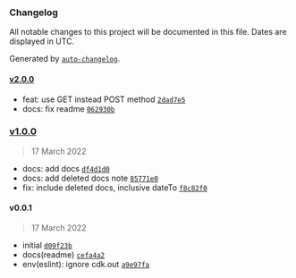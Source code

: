 ### Changelog

All notable changes to this project will be documented in this file. Dates are displayed in UTC.

Generated by [`auto-changelog`](https://github.com/CookPete/auto-changelog).

#### [v2.0.0](https://github.com/wmakeev/business-gas-moysklad-1c-export/compare/v1.0.0...v2.0.0)

- feat: use GET instead POST method [`2dad7e5`](https://github.com/wmakeev/business-gas-moysklad-1c-export/commit/2dad7e5ed2aa8635d0a46196ae873a5c11ca4821)
- docs: fix readme [`062930b`](https://github.com/wmakeev/business-gas-moysklad-1c-export/commit/062930ba29e2b412311ed5904dceccd6b93a5582)

### [v1.0.0](https://github.com/wmakeev/business-gas-moysklad-1c-export/compare/v0.0.1...v1.0.0)

> 17 March 2022

- docs: add docs [`df4d1d0`](https://github.com/wmakeev/business-gas-moysklad-1c-export/commit/df4d1d016d249ff23258b040119e9ac29e04f842)
- docs: add deleted docs note [`85771e0`](https://github.com/wmakeev/business-gas-moysklad-1c-export/commit/85771e0d094728bae81219d2791eab2a7e30cd3f)
- fix: include deleted docs, inclusive dateTo [`f8c82f0`](https://github.com/wmakeev/business-gas-moysklad-1c-export/commit/f8c82f0c6c1573238d057da40560231734c77378)

#### v0.0.1

> 17 March 2022

- initial [`d09f23b`](https://github.com/wmakeev/business-gas-moysklad-1c-export/commit/d09f23b1b8f2221174ec1cb4497c643eaa3f41ae)
- docs(readme) [`cefa4a2`](https://github.com/wmakeev/business-gas-moysklad-1c-export/commit/cefa4a22602482facb613314a756deced1b20372)
- env(eslint): ignore cdk.out [`a9e97fa`](https://github.com/wmakeev/business-gas-moysklad-1c-export/commit/a9e97fa3769aed7887ad03538944ed87330a4438)
